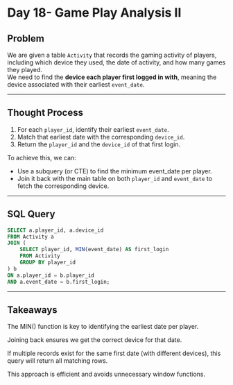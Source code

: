 # Day 18- Game Play Analysis II

## Problem
We are given a table `Activity` that records the gaming activity of players, including which device they used, the date of activity, and how many games they played.  
We need to find the **device each player first logged in with**, meaning the device associated with their earliest `event_date`.

---

## Thought Process
1. For each `player_id`, identify their earliest `event_date`.
2. Match that earliest date with the corresponding `device_id`.
3. Return the `player_id` and the `device_id` of that first login.

To achieve this, we can:
- Use a subquery (or CTE) to find the minimum event_date per player.
- Join it back with the main table on both `player_id` and `event_date` to fetch the corresponding device.

---

## SQL Query
```sql
SELECT a.player_id, a.device_id
FROM Activity a
JOIN (
    SELECT player_id, MIN(event_date) AS first_login
    FROM Activity
    GROUP BY player_id
) b
ON a.player_id = b.player_id
AND a.event_date = b.first_login;
```
---
## Takeaways

The MIN() function is key to identifying the earliest date per player.

Joining back ensures we get the correct device for that date.

If multiple records exist for the same first date (with different devices), this query will return all matching rows.

This approach is efficient and avoids unnecessary window functions.
